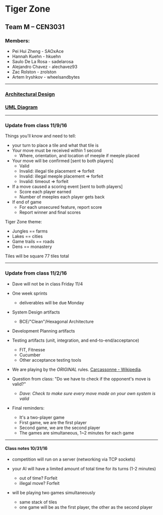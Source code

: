 # Tiger Zone

## Team M – CEN3031

### Members:


* Pei Hui Zheng - SAOxAce
* Hannah Kuehn - hkuehn
* Saulo De La Rosa - sadelarosa
* Alejandro Chavez - alechavez93
* Zac Rolston - zrolston
* Artem Iryshkov - wheelsandbytes

---
### [Architectural Design](https://www.gliffy.com/go/share/s8yo6dxqp3tha72iwy0p)

### [UML Diagram](https://www.gliffy.com/go/share/satac75pd0xs1h24vyih)


---
### Update from class 11/9/16

Things you'll know and need to tell:

* your turn to place a tile and what that tile is
* Your move must be received within 1 second
    * Where, orientation, and location of meeple if meeple placed
* Your move will be confirmed [sent to both players]
    * Valid
    * Invalid: illegal tile placement => forfeit
    * Invalid: illegal meeple placement => forfeit
    * Invalid: timeout => forfeit
* If a move caused a scoring event [sent to both players]
    * Score each player earned
    * Number of meeples each player gets back
* If end of game
    * For each unsecured feature, report score
    * Report winner and final scores

Tiger Zone theme:

* Jungles == farms
* Lakes == cities
* Game trails == roads
* Dens == monastery

Tiles will be square
77 tiles total

---
### Update from class 11/2/16

* Dave will not be in class Friday 11/4
* One week sprints

    * deliverables will be due Monday

* System Design artifacts

    * BCE/"Clean"/Hexagonal Architecture

* Development Planning artifacts
* Testing artifacts (unit, integration, and end-to-end/acceptance)

    * FIT, Fitnesse
    * Cucumber
    * Other acceptance testing tools

* We are playing by the _ORIGINAL_ rules. [Carcassonne - Wikipedia](https://en.wikipedia.org/wiki/Carcassonne).

* Question from class: "Do we have to check if the opponent's move is valid?"

    * _Dave: Check to make sure every move made on your own system is valid_

* Final reminders:

    * It's a two-player game
    * First game, we are the first player
    * Second game, we are the second player
    * The games are simultaneous, 1~2 minutes for each game


---

#### Class notes 10/31/16

* competition will run on a server (networking via TCP sockets)
* your AI will have a limited amount of total time for its turns (1-2 minutes)

    * out of time? Forfeit
    * illegal move? Forfeit

* will be playing two games simultaneously

    *  same stack of tiles
    * one game will be as the first player, the other as the second player
